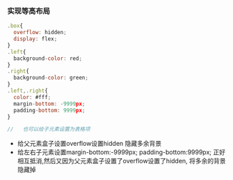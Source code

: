 ### 实现等高布局

``` javascript
.box{
  overflow: hidden;
  display: flex;
}
.left{
  background-color: red;
}
.right{
  background-color: green;
}
.left,.right{
  color: #fff;
  margin-bottom: -9999px;
  padding-bottom: 9999px;
}

//   也可以给子元素设置为表格项
```

* 给父元素盒子设置overflow设置hidden 隐藏多余背景
* 给左右子元素设置margin-bottom:-9999px;  padding-bottom:9999px;   正好相互抵消,然后又因为父元素盒子设置了overflow设置了hidden, 将多余的背景隐藏掉

